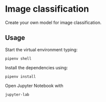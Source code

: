 # Image classification

Create your own model for image classification.

## Usage

Start the virtual environment typing:
```shell
pipenv shell
```
Install the dependencies using:
```shell
pipenv install
```
Open Jupyter Notebook with
```shell
jupyter-lab
```